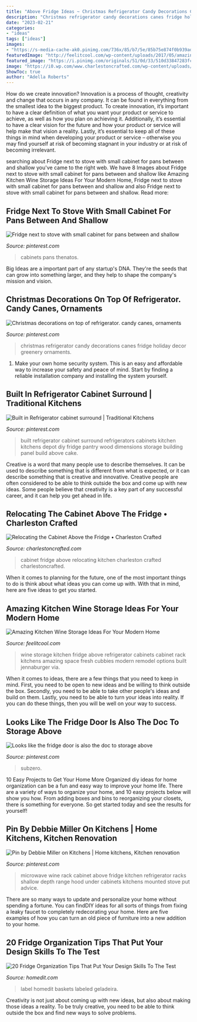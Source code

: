 ```yaml
---
title: "Above Fridge Ideas ~ Christmas Refrigerator Candy Decorations Canes Fridge Holiday Decor Greenery Ornaments"
description: "Christmas refrigerator candy decorations canes fridge holiday decor greenery ornaments"
date: "2023-02-21"
categories:
- "ideas"
tags: ["ideas"]
images:
- "https://s-media-cache-ak0.pinimg.com/736x/85/b7/5e/85b75e874f0b939adcfc8560217ba06c.jpg"
featuredImage: "http://feelitcool.com/wp-content/uploads/2017/05/amazing-kitchen-wine-storage-solutions5.jpg"
featured_image: "https://i.pinimg.com/originals/51/0d/33/510d33847283fc173f3fed1014abb731.jpg"
image: "https://i0.wp.com/www.charlestoncrafted.com/wp-content/uploads/2017/05/Relocating-the-Cabinet-Above-the-Fridge-Charleston-Crafted.jpg?fit=600%2C1200&amp;ssl=1"
ShowToc: true
author: "Adella Roberts"
---
```



How do we create innovation?
Innovation is a process of thought, creativity and change that occurs in any company. It can be found in everything from the smallest idea to the biggest product. To create innovation, it’s important to have a clear definition of what you want your product or service to achieve, as well as how you plan on achieving it. Additionally, it’s essential to have a clear vision for the future and how your product or service will help make that vision a reality. Lastly, it’s essential to keep all of these things in mind when developing your product or service – otherwise you may find yourself at risk of becoming stagnant in your industry or at risk of becoming irrelevant.

	

		
searching about Fridge next to stove with small cabinet for pans between and shallow you've came to the right web. We have 8 Images about Fridge next to stove with small cabinet for pans between and shallow like Amazing Kitchen Wine Storage Ideas For Your Modern Home, Fridge next to stove with small cabinet for pans between and shallow and also Fridge next to stove with small cabinet for pans between and shallow. Read more:
		
    
## Fridge Next To Stove With Small Cabinet For Pans Between And Shallow

<img loading=lazy src="https://i.pinimg.com/736x/62/f0/64/62f064b64eb6d3de66df92efe8b9c631.jpg" onerror="this.onerror=null;this.src='https://tse3.mm.bing.net/th?id=OIP.VB3i3yRtms-kPqmwYwaiFwHaFi&amp;pid=15.1';" alt="Fridge next to stove with small cabinet for pans between and shallow">

_Source: pinterest.com_

>cabinets pans thenatos. 

	

Big Ideas are a important part of any startup's DNA. They're the seeds that can grow into something larger, and they help to shape the company's mission and vision.

    
## Christmas Decorations On Top Of Refrigerator. Candy Canes, Ornaments

<img loading=lazy src="https://i.pinimg.com/736x/4f/62/f9/4f62f97a7288d9169a45c5111dd3cc0f--candy-canes-refrigerator.jpg" onerror="this.onerror=null;this.src='https://tse2.mm.bing.net/th?id=OIP.JxKkhH3JSQYWjF30Y5QaOwHaNJ&amp;pid=15.1';" alt="Christmas decorations on top of refrigerator. candy canes, ornaments">

_Source: pinterest.com_

>christmas refrigerator candy decorations canes fridge holiday decor greenery ornaments. 

	

1. Make your own home security system. This is an easy and affordable way to increase your safety and peace of mind. Start by finding a reliable installation company and installing the system yourself.

    
## Built In Refrigerator Cabinet Surround | Traditional Kitchens

<img loading=lazy src="https://s-media-cache-ak0.pinimg.com/736x/85/b7/5e/85b75e874f0b939adcfc8560217ba06c.jpg" onerror="this.onerror=null;this.src='https://tse1.mm.bing.net/th?id=OIP.O6X6FQxyH7dOej9O2EPFHQHaJ3&amp;pid=15.1';" alt="Built in Refrigerator cabinet surround | Traditional Kitchens">

_Source: pinterest.com_

>built refrigerator cabinet surround refrigerators cabinets kitchen kitchens depot diy fridge pantry wood dimensions storage building panel build above cake. 

	

Creative is a word that many people use to describe themselves. It can be used to describe something that is different from what is expected, or it can describe something that is creative and innovative. Creative people are often considered to be able to think outside the box and come up with new ideas. Some people believe that creativity is a key part of any successful career, and it can help you get ahead in life.

    
## Relocating The Cabinet Above The Fridge • Charleston Crafted

<img loading=lazy src="https://i0.wp.com/www.charlestoncrafted.com/wp-content/uploads/2017/05/Relocating-the-Cabinet-Above-the-Fridge-Charleston-Crafted.jpg?fit=600%2C1200&amp;ssl=1" onerror="this.onerror=null;this.src='https://tse4.mm.bing.net/th?id=OIP.7Xfmpl3db3iS9esrQ8MB0wHaO0&amp;pid=15.1';" alt="Relocating the Cabinet Above the Fridge • Charleston Crafted">

_Source: charlestoncrafted.com_

>cabinet fridge above relocating kitchen charleston crafted charlestoncrafted. 

	

When it comes to planning for the future, one of the most important things to do is think about what ideas you can come up with. With that in mind, here are five ideas to get you started. 

    
## Amazing Kitchen Wine Storage Ideas For Your Modern Home

<img loading=lazy src="http://feelitcool.com/wp-content/uploads/2017/05/amazing-kitchen-wine-storage-solutions5.jpg" onerror="this.onerror=null;this.src='https://tse2.mm.bing.net/th?id=OIP.lQx-BMJuu_AZUYZNfRfLlAHaJ3&amp;pid=15.1';" alt="Amazing Kitchen Wine Storage Ideas For Your Modern Home">

_Source: feelitcool.com_

>wine storage kitchen fridge above refrigerator cabinets cabinet rack kitchens amazing space fresh cubbies modern remodel options built jennaburger via. 

	

When it comes to ideas, there are a few things that you need to keep in mind. First, you need to be open to new ideas and be willing to think outside the box. Secondly, you need to be able to take other people's ideas and build on them. Lastly, you need to be able to turn your ideas into reality. If you can do these things, then you will be well on your way to success.

    
## Looks Like The Fridge Door Is Also The Doc To Storage Above

<img loading=lazy src="https://i.pinimg.com/originals/51/0d/33/510d33847283fc173f3fed1014abb731.jpg" onerror="this.onerror=null;this.src='https://tse2.mm.bing.net/th?id=OIP.PcZYuxNSpJg63dTU4_-KdAHaJ3&amp;pid=15.1';" alt="Looks like the fridge door is also the doc to storage above">

_Source: pinterest.com_

>subzero. 

	

10 Easy Projects to Get Your Home More Organized
diy ideas for home organization can be a fun and easy way to improve your home life. There are a variety of ways to organize your home, and 10 easy projects below will show you how. From adding boxes and bins to reorganizing your closets, there is something for everyone. So get started today and see the results for yourself!

    
## Pin By Debbie Miller On Kitchens | Home Kitchens, Kitchen Renovation

<img loading=lazy src="https://i.pinimg.com/736x/69/61/72/696172aa43729ecc19ad848928d281a4--microwave-hood-microwave-above-stove.jpg" onerror="this.onerror=null;this.src='https://tse1.mm.bing.net/th?id=OIP.BKkRKgkfku5oG2EmwDgo0wHaJ3&amp;pid=15.1';" alt="Pin by Debbie Miller on Kitchens | Home kitchens, Kitchen renovation">

_Source: pinterest.com_

>microwave wine rack cabinet above fridge kitchen refrigerator racks shallow depth range hood under cabinets kitchens mounted stove put advice. 

	

There are so many ways to update and personalize your home without spending a fortune. You can findDIY ideas for all sorts of things from fixing a leaky faucet to completely redecorating your home. Here are five examples of how you can turn an old piece of furniture into a new addition to your home.

    
## 20 Fridge Organization Tips That Put Your Design Skills To The Test

<img loading=lazy src="http://cdn.homedit.com/wp-content/uploads/2014/08/fridge-label-containers-and-jars2.jpg" onerror="this.onerror=null;this.src='https://tse1.mm.bing.net/th?id=OIP.BNyOaJhdEPVi_AG4e1h54gHaLG&amp;pid=15.1';" alt="20 Fridge Organization Tips That Put Your Design Skills To The Test">

_Source: homedit.com_

>label homedit baskets labeled geladeira. 

	

Creativity is not just about coming up with new ideas, but also about making those ideas a reality. To be truly creative, you need to be able to think outside the box and find new ways to solve problems.

